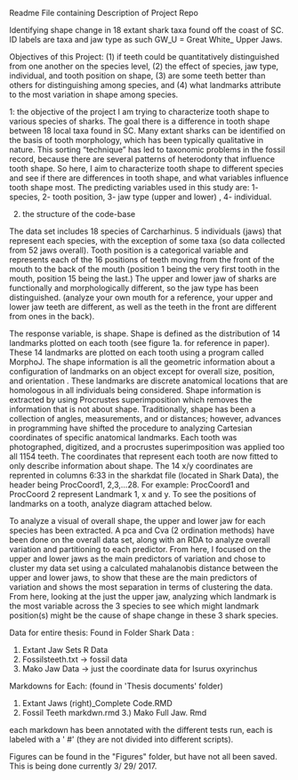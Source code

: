 Readme File containing Description of Project Repo

Identifying shape change in 18 extant shark taxa found off the coast of SC. ID labels are taxa and jaw type as such GW_U = Great White_ Upper Jaws. 

Objectives of this Project: (1) if teeth could be quantitatively distinguished from one another on the species level, (2) the effect of species, jaw type, individual, and tooth position on shape, (3) are some teeth better than others for distinguishing among species, and (4) what landmarks attribute to the most variation in shape among species.

1: the objective of the project
I am trying to characterize tooth shape to various species of sharks. The goal there is a difference in tooth shape between 18 local taxa found in SC. Many extant sharks can be identified on the basis of tooth morphology, which has been typically qualitative in nature.
This sorting “technique” has led to taxonomic problems in the fossil record, because there are several patterns of heterodonty that influence tooth shape. So here, I aim to characterize tooth shape to different species and see if there are differences in tooth shape, and what variables influence tooth shape most. The predicting variables used in this study are: 1- species, 2- tooth position, 3- jaw type (upper and lower) , 4- individual.


2.	the structure of the code-base

The data set includes 18 species of Carcharhinus.  5 individuals (jaws) that represent each species, with the exception of some taxa (so data collected from 52 jaws overall). Tooth position is a categorical 
variable and represents each of the 16 positions of teeth moving from the front of the mouth to the back of the mouth (position 1 being the very first tooth in the mouth, position 15 being the last.) The upper and lower jaw of sharks are functionally and morphologically different, so the jaw type has been distinguished. (analyze your own mouth for a reference, your upper and lower jaw teeth are different, as well as the
teeth in the front are different from ones in the back).

The response variable, is shape. Shape is defined as the distribution of 14 landmarks plotted on each tooth (see figure 1a. for reference in paper). These 14 landmarks are plotted on each tooth using a program called MorphoJ. The shape information is all the geometric information about a configuration of landmarks on an object except for overall size, position, and orientation . These landmarks are discrete anatomical locations that are homologous in all individuals being considered. Shape information is extracted by using Procrustes superimposition which removes the information that is not about shape. Traditionally, shape has been a collection of angles, measurements, and or distances; however, advances in programming have shifted the procedure to analyzing Cartesian coordinates of specific anatomical landmarks. 
Each tooth was photographed, digitized, and a procrustes superimposition was applied too all 1154 teeth. The coordinates that represent each tooth are now fitted to only describe information about shape. The 14 x/y coordinates are reprented in columns 6:33 in the sharkdat file (located in Shark Data), the header being ProcCoord1, 2,3,...28. For example: ProcCoord1 and ProcCoord 2 represent Landmark 1, x and y. To see the positions of landmarks on a tooth, analyze diagram attached below.

To analyze a visual of overall shape, the upper and lower jaw for each species has been extracted. A pca and Cva (2 ordination methods) have been done on the overall data set, along with an RDA to analyze overall variation and partitioning to each predictor. From here, I focused on the upper and lower jaws as the main predictors of variation and chose to cluster my data set using a calculated mahalanobis distance between the upper and lower jaws, to show that these are the main predictors of variation and shows the most separation in terms of clustering the data. From here, looking at the just the upper jaw, analyzing which landmark is the most variable across the 3 species to see which might landmark position(s) might be the cause of shape change in these 3 shark species.

Data for entire thesis: Found in Folder Shark Data : 
1. Extant Jaw Sets R Data
2. Fossilsteeth.txt -> fossil data
3. Mako Jaw Data -> just the coordinate data for Isurus oxyrinchus

Markdowns for Each: (found in 'Thesis documents' folder)
1) Extant Jaws (right)_Complete Code.RMD
2) Fossil Teeth markdwn.rmd
3.) Mako Full Jaw. Rmd

each markdown has been annotated with the different tests run, each is labeled with a ' #' (they are not divided into different scripts).

Figures can be found in the "Figures" folder, but have not all been saved. This is being done currently 3/ 29/ 2017. 

